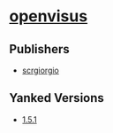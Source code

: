 # [openvisus](https://pypi.org/project/openvisus)



## Publishers
- [scrgiorgio](https://pypi.org/user/scrgiorgio)


## Yanked Versions
- [1.5.1](https://pypi.org/project/openvisus/1.5.1)
 